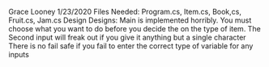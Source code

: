 Grace Looney
1/23/2020
Files Needed: Program.cs, Item.cs, Book,cs, Fruit.cs, Jam.cs
Design Designs:
Main is implemented horribly. You must choose what you want to do before you decide the on the type of item.
The Second input will freak out if you give it anything but a single character
There is no fail safe if you fail to enter the correct type of variable for any inputs
